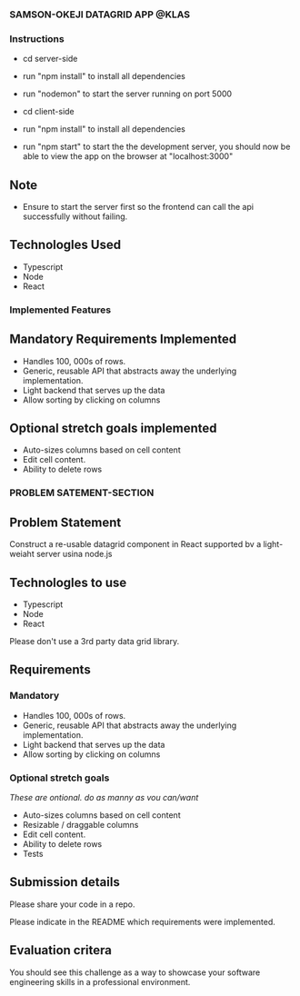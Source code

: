 ### SAMSON-OKEJI DATAGRID APP @KLAS

### Instructions

- cd server-side
- run "npm install" to install all dependencies
- run "nodemon" to start the server running on port 5000

- cd client-side
- run "npm install" to install all dependencies
- run "npm start" to start the the development server, you should now be able to view the app on the browser at "localhost:3000"

## Note
- Ensure to start the server first so the frontend can call the api successfully without failing.


## Technologles Used
- Typescript
- Node
- React


### Implemented Features
## Mandatory Requirements Implemented

- Handles 100, 000s of rows.
- Generic, reusable API that abstracts away the underlying implementation.
- Light backend that serves up the data
- Allow sorting by clicking on columns

## Optional stretch goals implemented
- Auto-sizes columns based on cell content
- Edit cell content.
- Ability to delete rows







### PROBLEM SATEMENT-SECTION

## Problem Statement
Construct a re-usable datagrid component in React supported bv a light-weiaht server usina node.js

## Technologles to use
- Typescript
- Node
- React

Please don't use a 3rd party data grid library.

## Requirements
### Mandatory
- Handles 100, 000s of rows.
- Generic, reusable API that abstracts away the underlying implementation.
- Light backend that serves up the data
- Allow sorting by clicking on columns

### Optional stretch goals
_These are ontional. do as manny as vou can/want_
- Auto-sizes columns based on cell content
- Resizable / draggable columns
- Edit cell content.
- Ability to delete rows
- Tests

## Submission details
Please share your code in a repo.

Please indicate in the README which requirements were implemented.

## Evaluation critera
You should see this challenge as a way to showcase your software engineering skills in a professional environment.
